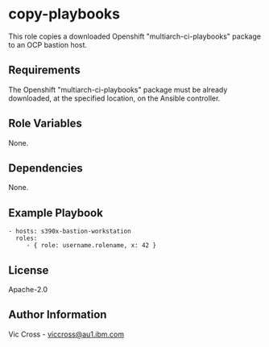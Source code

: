 copy-playbooks
==============

This role copies a downloaded Openshift "multiarch-ci-playbooks" package to an OCP bastion host.

Requirements
------------

The Openshift "multiarch-ci-playbooks" package must be already downloaded, at the specified location, on the Ansible controller.

Role Variables
--------------

None.

Dependencies
------------

None.

Example Playbook
----------------

    - hosts: s390x-bastion-workstation
      roles:
         - { role: username.rolename, x: 42 }

License
-------

Apache-2.0

Author Information
------------------

Vic Cross - viccross@au1.ibm.com
